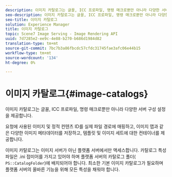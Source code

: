 ```yaml
---
description: 이미지 카탈로그는 글꼴, ICC 프로파일, 명령 매크로뿐만 아니라 다양한 서버 구성 설정을 제공합니다.
seo-description: 이미지 카탈로그는 글꼴, ICC 프로파일, 명령 매크로뿐만 아니라 다양한 서버 구성 설정을 제공합니다.
seo-title: 이미지 카탈로그
solution: Experience Manager
title: 이미지 카탈로그
topic: Scene7 Image Serving - Image Rendering API
uuid: 7d7285e2-ee9c-4e88-b270-b686d1984d82
translation-type: tm+mt
source-git-commit: 7bc7b3a86fbcdc57cfdc31745fae3afc06e44b15
workflow-type: tm+mt
source-wordcount: '134'
ht-degree: 0%

---
```



# 이미지 카탈로그{#image-catalogs}

이미지 카탈로그는 글꼴, ICC 프로파일, 명령 매크로뿐만 아니라 다양한 서버 구성 설정을 제공합니다.

요청에 사용된 이미지 및 정적 컨텐츠 ID를 실제 파일 경로에 매핑하고, 이미지 맵과 같은 다양한 이미지 메타데이터를 저장하고, 템플릿 및 이미지 세트에 대한 컨테이너를 제공합니다.

이미지 카탈로그는 이미지 서버가 아닌 플랫폼 서버에서만 액세스합니다. 카탈로그 특성 파일은 .ini 접미어를 가지고 있어야 하며 플랫폼 서버의 카탈로그 폴더( `PS::CatalogFolder`)에 배치되어야 합니다. 최소한 기본 이미지 카탈로그가 필요하며 플랫폼 서버의 올바른 기능을 위해 모든 특성을 채워야 합니다.
